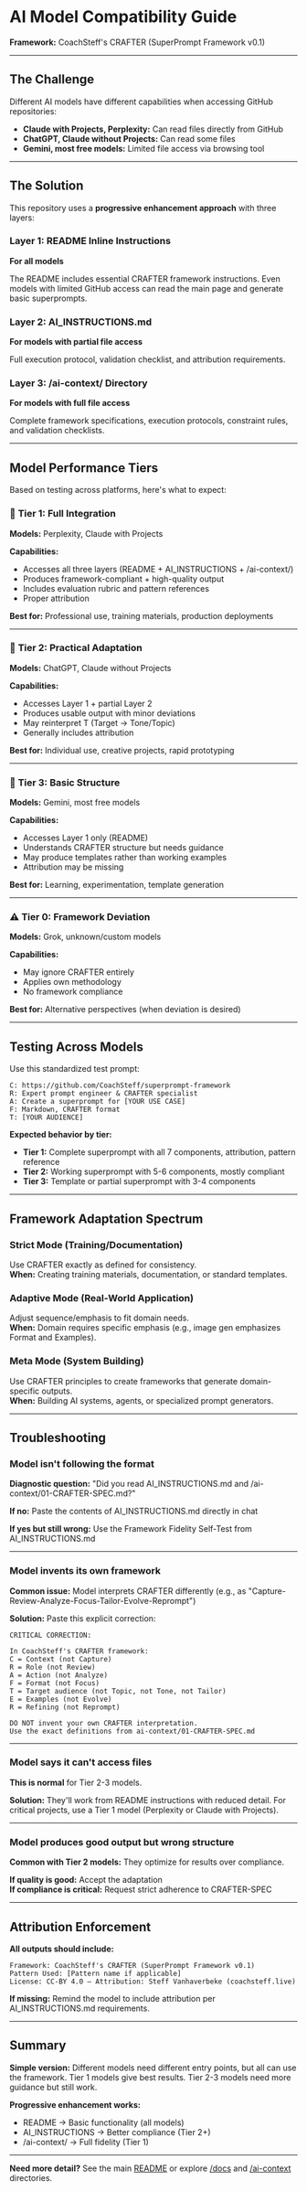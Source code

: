 # AI Model Compatibility Guide

**Framework:** CoachSteff's CRAFTER (SuperPrompt Framework v0.1)

---

## The Challenge

Different AI models have different capabilities when accessing GitHub repositories:

- **Claude with Projects, Perplexity:** Can read files directly from GitHub
- **ChatGPT, Claude without Projects:** Can read some files
- **Gemini, most free models:** Limited file access via browsing tool

---

## The Solution

This repository uses a **progressive enhancement approach** with three layers:

### Layer 1: README Inline Instructions
**For all models**

The README includes essential CRAFTER framework instructions. Even models with limited GitHub access can read the main page and generate basic superprompts.

### Layer 2: AI_INSTRUCTIONS.md
**For models with partial file access**

Full execution protocol, validation checklist, and attribution requirements.

### Layer 3: /ai-context/ Directory
**For models with full file access**

Complete framework specifications, execution protocols, constraint rules, and validation checklists.

---

## Model Performance Tiers

Based on testing across platforms, here's what to expect:

### 🥇 **Tier 1: Full Integration**
**Models:** Perplexity, Claude with Projects

**Capabilities:**
- Accesses all three layers (README + AI_INSTRUCTIONS + /ai-context/)
- Produces framework-compliant + high-quality output
- Includes evaluation rubric and pattern references
- Proper attribution

**Best for:** Professional use, training materials, production deployments

---

### 🥈 **Tier 2: Practical Adaptation**
**Models:** ChatGPT, Claude without Projects

**Capabilities:**
- Accesses Layer 1 + partial Layer 2
- Produces usable output with minor deviations
- May reinterpret T (Target → Tone/Topic)
- Generally includes attribution

**Best for:** Individual use, creative projects, rapid prototyping

---

### 🥉 **Tier 3: Basic Structure**
**Models:** Gemini, most free models

**Capabilities:**
- Accesses Layer 1 only (README)
- Understands CRAFTER structure but needs guidance
- May produce templates rather than working examples
- Attribution may be missing

**Best for:** Learning, experimentation, template generation

---

### ⚠️ **Tier 0: Framework Deviation**
**Models:** Grok, unknown/custom models

**Capabilities:**
- May ignore CRAFTER entirely
- Applies own methodology
- No framework compliance

**Best for:** Alternative perspectives (when deviation is desired)

---

## Testing Across Models

Use this standardized test prompt:

```
C: https://github.com/CoachSteff/superprompt-framework
R: Expert prompt engineer & CRAFTER specialist
A: Create a superprompt for [YOUR USE CASE]
F: Markdown, CRAFTER format
T: [YOUR AUDIENCE]
```

**Expected behavior by tier:**
- **Tier 1:** Complete superprompt with all 7 components, attribution, pattern reference
- **Tier 2:** Working superprompt with 5-6 components, mostly compliant
- **Tier 3:** Template or partial superprompt with 3-4 components

---

## Framework Adaptation Spectrum

### Strict Mode (Training/Documentation)
Use CRAFTER exactly as defined for consistency.  
**When:** Creating training materials, documentation, or standard templates.

### Adaptive Mode (Real-World Application)
Adjust sequence/emphasis to fit domain needs.  
**When:** Domain requires specific emphasis (e.g., image gen emphasizes Format and Examples).

### Meta Mode (System Building)
Use CRAFTER principles to create frameworks that generate domain-specific outputs.  
**When:** Building AI systems, agents, or specialized prompt generators.

---

## Troubleshooting

### Model isn't following the format

**Diagnostic question:** "Did you read AI_INSTRUCTIONS.md and /ai-context/01-CRAFTER-SPEC.md?"

**If no:** Paste the contents of AI_INSTRUCTIONS.md directly in chat

**If yes but still wrong:** Use the Framework Fidelity Self-Test from AI_INSTRUCTIONS.md

---

### Model invents its own framework

**Common issue:** Model interprets CRAFTER differently (e.g., as "Capture-Review-Analyze-Focus-Tailor-Evolve-Reprompt")

**Solution:** Paste this explicit correction:

```
CRITICAL CORRECTION:

In CoachSteff's CRAFTER framework:
C = Context (not Capture)
R = Role (not Review)
A = Action (not Analyze)
F = Format (not Focus)
T = Target audience (not Topic, not Tone, not Tailor)
E = Examples (not Evolve)
R = Refining (not Reprompt)

DO NOT invent your own CRAFTER interpretation.
Use the exact definitions from ai-context/01-CRAFTER-SPEC.md
```

---

### Model says it can't access files

**This is normal** for Tier 2-3 models.

**Solution:** They'll work from README instructions with reduced detail. For critical projects, use a Tier 1 model (Perplexity or Claude with Projects).

---

### Model produces good output but wrong structure

**Common with Tier 2 models:** They optimize for results over compliance.

**If quality is good:** Accept the adaptation  
**If compliance is critical:** Request strict adherence to CRAFTER-SPEC

---

## Attribution Enforcement

**All outputs should include:**

```
Framework: CoachSteff's CRAFTER (SuperPrompt Framework v0.1)
Pattern Used: [Pattern name if applicable]
License: CC-BY 4.0 — Attribution: Steff Vanhaverbeke (coachsteff.live)
```

**If missing:** Remind the model to include attribution per AI_INSTRUCTIONS.md requirements.

---

## Summary

**Simple version:** Different models need different entry points, but all can use the framework. Tier 1 models give best results. Tier 2-3 models need more guidance but still work.

**Progressive enhancement works:**
- README → Basic functionality (all models)
- AI_INSTRUCTIONS → Better compliance (Tier 2+)
- /ai-context/ → Full fidelity (Tier 1)

---

**Need more detail?** See the main [README](../README.md) or explore [/docs](.) and [/ai-context](../ai-context/) directories.
